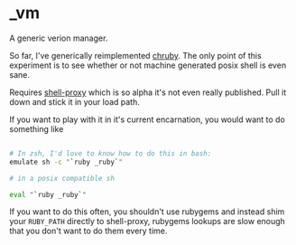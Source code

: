 _vm
===

A generic verion manager.

So far, I've generically reimplemented [chruby][1]. The only point of this
experiment is to see whether or not machine generated posix shell is even sane.

Requires [shell-proxy][2] which is so alpha it's not even really published.
Pull it down and stick it in your load path.

If you want to play with it in it's current encarnation, you would want to do something like

```bash

# In zsh, I'd love to know how to do this in bash:
emulate sh -c "`ruby _ruby`"

# in a posix compatible sh

eval "`ruby _ruby`"

```

If you want to do this often, you shouldn't use rubygems and instead shim your
`RUBY_PATH` directly to shell-proxy, rubygems lookups are slow enough that you
don't want to do them every time.

[1]: https://github.com/postmodern/chruby
[2]: https://github.com/richo/shell-proxy

